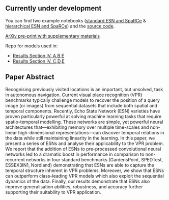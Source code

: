 ## Currently under development

You can find two example notebooks ([standard ESN and SpaRCe](https://colab.research.google.com/github/anilozdemir/EchoVPR/blob/main/notebooks/example_train_single_ESN.ipynb) & [hierarchical ESN and SpaRCe](https://colab.research.google.com/github/anilozdemir/EchoVPR/blob/main/notebooks/example_train_hier_ESN.ipynb)) and the [source code](https://github.com/anilozdemir/EchoVPR/tree/main/src).

[ArXiv pre-print with supplementary materials](https://arxiv.org/abs/2110.05572)

Repo for models used in:
- [Results Section IV. A,B,E](https://github.com/anilozdemir/EchoVPR)
- [Results Section IV. C,D,E](https://github.com/mscerri/EchoVPR)


## Paper Abstract

Recognising previously visited locations is an important, but unsolved, task in autonomous navigation. Current visual place recognition (VPR) benchmarks typically challenge models to recover the position of a query image (or images) from sequential datasets that include both spatial and temporal components. Recently, Echo State Network (ESN) varieties have proven particularly powerful at solving machine learning tasks that require spatio-temporal modelling. These networks are simple, yet powerful neural architectures that—exhibiting memory over multiple time-scales and non-linear high-dimensional representations—can discover temporal relations in the data while still maintaining linearity in the learning. In this paper, we present a series of ESNs and analyse their applicability to the VPR problem. We report that the addition of ESNs to pre-processed convolutional neural networks led to a dramatic boost in performance in comparison to non-recurrent networks in four standard benchmarks (GardensPoint, SPEDTest, ESSEX3IN1, Nordland) demonstrating that ESNs are able to capture the temporal structure inherent in VPR problems. Moreover, we show that ESNs can outperform class-leading VPR models which also exploit the sequential dynamics of the data. Finally, our results demonstrate that ESNs also improve generalisation abilities, robustness, and accuracy further supporting their suitability to VPR application.
